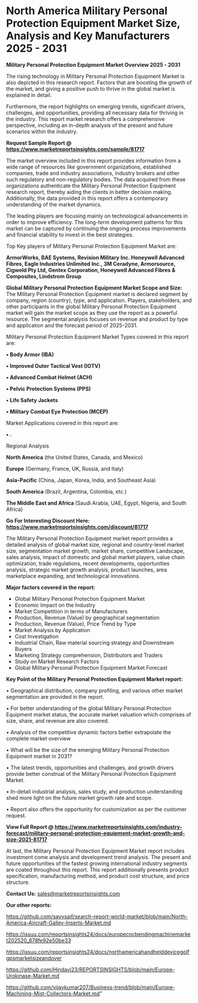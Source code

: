 # North America Military Personal Protection Equipment Market Size, Analysis and Key Manufacturers 2025 - 2031

<Strong> Military Personal Protection Equipment Market Overview 2025 - 2031</strong>

The rising technology in Military Personal Protection Equipment Market is also depicted in this research report. Factors that are boosting the growth of the market, and giving a positive push to thrive in the global market is explained in detail.

Furthermore, the report highlights on emerging trends, significant drivers, challenges, and opportunities, providing all necessary data for thriving in the industry. This report market research offers a comprehensive perspective, including an in-depth analysis of the present and future scenarios within the industry.

<strong>Request Sample Report @ <a href=https://www.marketreportsinsights.com/sample/81717>https://www.marketreportsinsights.com/sample/81717</a></strong>

The market overview included in this report provides information from a wide range of resources like government organizations, established companies, trade and industry associations, industry brokers and other such regulatory and non-regulatory bodies. The data acquired from these organizations authenticate the Military Personal Protection Equipment research report, thereby aiding the clients in better decision making. Additionally, the data provided in this report offers a contemporary understanding of the market dynamics.

The leading players are focusing mainly on technological advancements in order to improve efficiency. The long-term development patterns for this market can be captured by continuing the ongoing process improvements and financial stability to invest in the best strategies.

Top Key players of Military Personal Protection Equipment Market are:

<strong>ArmorWorks, BAE Systems, Revision Military Inc. Honeywell Advanced Fibres, Eagle Industries Unlimited Inc., 3M Ceradyne, Armorsource, Cigweld Pty Ltd, Gentex Corporation, Honeywell Advanced Fibres & Composites, Lindstrom Group</strong>

<strong><b>Global Military Personal Protection Equipment Market Scope and Size:</b></strong>
The Military Personal Protection Equipment market is declared segment by company, region (country), type, and application. Players, stakeholders, and other participants in the global Military Personal Protection Equipment market will gain the market scope as they use the report as a powerful resource. The segmental analysis focuses on revenue and product by type and application and the forecast period of 2025-2031.

Military Personal Protection Equipment Market Types covered in this report are:

<strong>• Body Armor (IBA)

• Improved Outer Tactical Vest (IOTV)

• Advanced Combat Helmet (ACH)

• Pelvic Protection Systems (PPS)

• Life Safety Jackets

• Military Combat Eye Protection (MCEP)</strong>

Market Applications covered in this report are:

<strong>• .</strong> 

Regional Analysis

<strong>North America</strong> (the United States, Canada, and Mexico)

<strong>Europe</strong> (Germany, France, UK, Russia, and Italy)

<strong>Asia-Pacific</strong> (China, Japan, Korea, India, and Southeast Asia)

<strong>South America</strong> (Brazil, Argentina, Colombia, etc.)

<strong>The Middle East and Africa</strong> (Saudi Arabia, UAE, Egypt, Nigeria, and South Africa)

<strong>Go For Interesting Discount Here: <a href=https://www.marketreportsinsights.com/discount/81717>https://www.marketreportsinsights.com/discount/81717</a></strong>

The Military Personal Protection Equipment market report provides a detailed analysis of global market size, regional and country-level market size, segmentation market growth, market share, competitive Landscape, sales analysis, impact of domestic and global market players, value chain optimization, trade regulations, recent developments, opportunities analysis, strategic market growth analysis, product launches, area marketplace expanding, and technological innovations.

<strong><b>Major factors covered in the report:</b></strong>
<ul>
  <li>Global Military Personal Protection Equipment Market </li>
  <li>Economic Impact on the Industry</li>
  <li>Market Competition in terms of Manufacturers</li>
  <li>Production, Revenue (Value) by geographical segmentation</li>
  <li>Production, Revenue (Value), Price Trend by Type</li>
  <li>Market Analysis by Application</li>
  <li>Cost Investigation</li>
  <li>Industrial Chain, Raw material sourcing strategy and Downstream Buyers</li>
  <li>Marketing Strategy comprehension, Distributors and Traders</li>
  <li>Study on Market Research Factors</li>
  <li>Global Military Personal Protection Equipment Market Forecast</li>
</ul>

<strong><b>Key Point of the Military Personal Protection Equipment Market report:</b></strong>

• Geographical distribution, company profiling, and various other market segmentation are provided in the report.

• For better understanding of the global Military Personal Protection Equipment market status, the accurate market valuation which comprises of size, share, and revenue are also covered.

• Analysis of the competitive dynamic factors better extrapolate the complete market overview

• What will be the size of the emerging Military Personal Protection Equipment market in 2031?

• The latest trends, opportunities and challenges, and growth drivers provide better construal of the Military Personal Protection Equipment Market.

• In-detail industrial analysis, sales study, and production understanding shed more light on the future market growth rate and scope.

• Report also offers the opportunity for customization as per the customer request.

<strong><b>View Full Report @ <a href=https://www.marketreportsinsights.com/industry-forecast/military-personal-protection-equipment-market-growth-and-size-2021-81717>https://www.marketreportsinsights.com/industry-forecast/military-personal-protection-equipment-market-growth-and-size-2021-81717</a></b></strong>


At last, the Military Personal Protection Equipment Market report includes investment come analysis and development trend analysis. The present and future opportunities of the fastest growing international industry segments are coated throughout this report. This report additionally presents product specification, manufacturing method, and product cost structure, and price structure.

<strong>Contact Us:</strong>
sales@marketreportsinsights.com

<strong>Our other reports:</strong>

<a href=https://github.com/sayysaif/search-report-world-market/blob/main/North-America-Aircraft-Galley-Inserts-Market.md>https://github.com/sayysaif/search-report-world-market/blob/main/North-America-Aircraft-Galley-Inserts-Market.md</a>

<a href=https://issuu.com/reportsinsights24/docs/europecncbendingmachinemarket202520_878fe92e50be33>https://issuu.com/reportsinsights24/docs/europecncbendingmachinemarket202520_878fe92e50be33</a>

<a href=https://issuu.com/reportsinsights24/docs/northamericahandhelddevicegolfgpsmarketsizeandover>https://issuu.com/reportsinsights24/docs/northamericahandhelddevicegolfgpsmarketsizeandover</a>

<a href=https://github.com/Hindavi23/REPORTSINSIGHTS/blob/main/Europe-Urokinase-Market.md>https://github.com/Hindavi23/REPORTSINSIGHTS/blob/main/Europe-Urokinase-Market.md</a>

<a href=https://github.com/vijaykumar207/Business-trend/blob/main/Europe-Machining-Mist-Collectors-Market.md>https://github.com/vijaykumar207/Business-trend/blob/main/Europe-Machining-Mist-Collectors-Market.md</a>"
